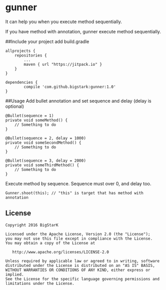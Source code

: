 # gunner
It can help you when you execute method sequentially.

If you have method with annotation, gunner execute method sequentially.

##Include your project
add build.gradle
```
allprojects {
	repositories {
		...
		maven { url "https://jitpack.io" }
	}
}
```
```
dependencies {
        compile 'com.github.bigstark:gunner:1.0'
}
```

##Usage
Add bullet annotation and set sequence and delay (delay is optional)
```
@Bullet(sequence = 1)
private void someMethod() {
    // Something to do
}

@Bullet(sequence = 2, delay = 1000)
private void someSecondMethod() {
    // Something to do
}

@Bullet(sequence = 3, delay = 2000)
private void someThirdMethod() {
    // Something to do
}
```

Execute method by sequence. Sequence must over 0, and delay too.
```
Gunner.shoot(this); // "this" is target that has method with annotation
```


License
-------

    Copyright 2016 BigStarK

    Licensed under the Apache License, Version 2.0 (the "License");
    you may not use this file except in compliance with the License.
    You may obtain a copy of the License at

       http://www.apache.org/licenses/LICENSE-2.0

    Unless required by applicable law or agreed to in writing, software
    distributed under the License is distributed on an "AS IS" BASIS,
    WITHOUT WARRANTIES OR CONDITIONS OF ANY KIND, either express or implied.
    See the License for the specific language governing permissions and
    limitations under the License.
